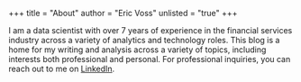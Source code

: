 +++
title = "About"
author = "Eric Voss"
unlisted = "true"
+++

I am a data scientist with over 7 years of experience in the financial services industry across a variety of analytics and technology roles. This blog is a home for my writing and analysis across a variety of topics, including interests both professional and personal. For professional inquiries, you can reach out to me on [LinkedIn](https://www.linkedin.com/in/eric-n-voss/).

